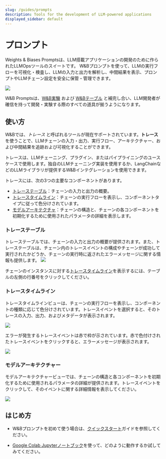 ```yaml
---
slug: /guides/prompts
description: Tools for the development of LLM-powered applications
displayed_sidebar: default
---
```

# プロンプト

Weights & Biases Promptsは、LLM搭載アプリケーションの開発のために作られたLLMOpsツールのスイートです。
W&Bプロンプトを使って、LLMの実行フローを可視化・検査し、LLMの入力と出力を解析し、中間結果を表示、プロンプトやLLMチェーン設定を安全に保管・管理できます。

![](/images/prompts/trace_timeline.png)

W&B Promptsは、[W&B実験](../track/intro.md) および [W&Bテーブル](../tables/intro.md) と補完し合い、LLM開発者が確信を持って開発・実験する際のすべての道具が揃うようになります。

<!-- ## プロンプト製品スイート

[トレース](#Trace) は、プロンプトのツールの最初 -->

## 使い方

W&Bでは、_トレース_ と呼ばれるツールが現在サポートされています。**トレース**を使うことで、LLMチェーンの入力・出力、実行フロー、アーキテクチャー、および中間結果を追跡および可視化することができます。

トレースは、LLMチェーニング、プラグイン、またはパイプライニングのユースケースで使用します。独自のLLMチェーニング実装を使用するか、LangChainなどのLLMライブラリが提供するW&Bインテグレーションを使用できます。

トレースには、次の3つの主要なコンポーネントがあります。

* [トレーステーブル](#trace-table)：チェーンの入力と出力の概要。
* [トレースタイムライン](#trace-timeline)：チェーンの実行フローを表示し、コンポーネントタイプに従って色分けされています。
* [モデルアーキテクチャ](#model-architecture)：チェーンの構造と、チェーンの各コンポーネントを初期化するために使用されたパラメータの詳細を表示します。

### トレーステーブル
トレーステーブルでは、チェーンの入力と出力の概要が提供されます。また、トレーステーブルは、チェーン内のトレースイベントの構成やチェーンが成功して実行されたかどうか、チェーンの実行時に返されたエラーメッセージに関する情報も提供します。
![](/images/prompts/trace_table.png)

チェーンのインスタンスに対する[トレースタイムライン](#trace-timeline)を表示するには、テーブルの左側の行番号をクリックしてください。

### トレースタイムライン

トレースタイムラインビューは、チェーンの実行フローを表示し、コンポーネントの種類に応じて色分けされています。トレースイベントを選択すると、そのトレースの入力、出力、およびメタデータが表示されます。

![](/images/prompts/trace_timeline.png)

エラーが発生するトレースイベントは赤で枠が示されています。赤で色付けされたトレースイベントをクリックすると、エラーメッセージが表示されます。

![](/images/prompts/trace_timeline_error.png)

### モデルアーキテクチャー

モデルアーキテクチャービューでは、チェーンの構造と各コンポーネントを初期化するために使用されるパラメータの詳細が提供されます。トレースイベントをクリックして、そのイベントに関する詳細情報を表示してください。

![](/images/prompts/model_architecture.png)

## はじめ方

* W&Bプロンプトを初めて使う場合は、[クイックスタート](./quickstart.md)ガイドを参照してください。

* [Google Colab Jupyterノートブック](http://wandb.me/prompts-quickstart)を使って、どのように動作するか試してみてください。

<!-- Add link to colab -->
